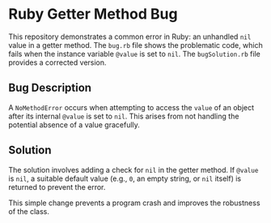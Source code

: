 # Ruby Getter Method Bug

This repository demonstrates a common error in Ruby: an unhandled `nil` value in a getter method.  The `bug.rb` file shows the problematic code, which fails when the instance variable `@value` is set to `nil`. The `bugSolution.rb` file provides a corrected version.

## Bug Description

A `NoMethodError` occurs when attempting to access the `value` of an object after its internal `@value` is set to `nil`.  This arises from not handling the potential absence of a value gracefully.

## Solution

The solution involves adding a check for `nil` in the getter method. If `@value` is `nil`, a suitable default value (e.g., `0`, an empty string, or `nil` itself) is returned to prevent the error.

This simple change prevents a program crash and improves the robustness of the class.